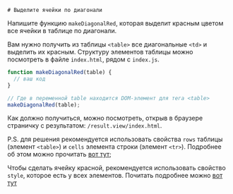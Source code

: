     # Выделите ячейки по диагонали

Напишите функцию `makeDiagonalRed`, которая выделит красным цветом все ячейки в таблице по диагонали.

Вам нужно получить из таблицы `<table>` все диагональные `<td>` и выделить их красным.
Структуру элементов таблицы можно посмотреть в файле `index.html`, рядом с `index.js`.

```js
function makeDiagonalRed(table) {
  // ваш код
}

// Где в переменной table находится DOM-элемент для тега <table>
makeDiagonalRed(table);
```
Как должно получиться, можно посмотреть, открыв в браузере страничку с результатом: `/result.view/index.html`.

P.S. для решения рекомендуется использовать свойства `rows` таблицы (элемент `<table>`) 
и `cells` элемента строки (элемент `<tr>`). Подробнее об этом можно прочитать [вот тут](https://learn.javascript.ru/dom-navigation#dom-navigation-tables);

Чтобы сделать ячейку красной, рекомендуется использовать свойство `style`, которое есть у всех элементов. Почитать подробнее можно [вот тут](https://learn.javascript.ru/styles-and-classes#element-style)
